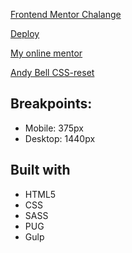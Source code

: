 [Frontend Mentor Chalange](https://www.frontendmentor.io/challenges/manage-landing-page-SLXqC6P5)

[Deploy](https://manage-landing-flax.vercel.app/)

[My online mentor](https://www.youtube.com/kepowob)

[Andy Bell CSS-reset](https://github.com/hankchizljaw/modern-css-reset)

## Breakpoints:
- Mobile: 375px
- Desktop: 1440px

## Built with

- HTML5
- CSS
- SASS
- PUG
- Gulp
